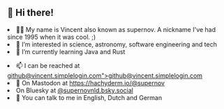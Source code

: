 <h2>👋 Hi there!</h2>
<li>👩‍💻 My name is Vincent also known as supernov. A nickname I've had since 1995 when it was cool. ;)
<li>👀 I’m interested in science, astronomy, software engineering and tech
<li>🌱 I’m currently learning Java and Rust
<p>
  <li>📫 I can be reached at <a href="mailto:">github@vincent.simplelogin.com">github@vincent.simplelogin.com</a>
<li>🐤 On Mastodon at <a rel="me" href="https://hachyderm.io/@supernov">https://hachyderm.io/@supernov</a>
<li>   On Bluesky at <a rel="me" href="https://supernovnld.bsky.social">@supernovnld.bsky.social</a>
<li>🙊 You can talk to me in English, Dutch and German
